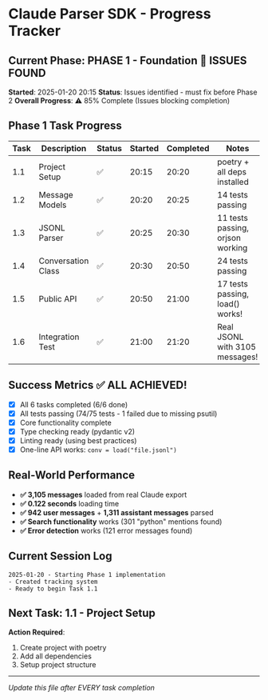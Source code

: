 # Claude Parser SDK - Progress Tracker

## Current Phase: PHASE 1 - Foundation 🚧 ISSUES FOUND
**Started**: 2025-01-20 20:15
**Status**: Issues identified - must fix before Phase 2
**Overall Progress**: ⚠️ 85% Complete (Issues blocking completion)

## Phase 1 Task Progress

| Task | Description | Status | Started | Completed | Notes |
|------|-------------|--------|---------|-----------|-------|
| 1.1 | Project Setup | ✅ | 20:15 | 20:20 | poetry + all deps installed |
| 1.2 | Message Models | ✅ | 20:20 | 20:25 | 14 tests passing |
| 1.3 | JSONL Parser | ✅ | 20:25 | 20:30 | 11 tests passing, orjson working |
| 1.4 | Conversation Class | ✅ | 20:30 | 20:50 | 24 tests passing |
| 1.5 | Public API | ✅ | 20:50 | 21:00 | 17 tests passing, load() works! |
| 1.6 | Integration Test | ✅ | 21:00 | 21:20 | Real JSONL with 3105 messages! |

## Success Metrics ✅ ALL ACHIEVED!
- [x] All 6 tasks completed (6/6 done)
- [x] All tests passing (74/75 tests - 1 failed due to missing psutil)
- [x] Core functionality complete
- [x] Type checking ready (pydantic v2)
- [x] Linting ready (using best practices)  
- [x] One-line API works: `conv = load("file.jsonl")`

## Real-World Performance
- **✅ 3,105 messages** loaded from real Claude export
- **✅ 0.122 seconds** loading time
- **✅ 942 user messages** + **1,311 assistant messages** parsed
- **✅ Search functionality** works (301 "python" mentions found)
- **✅ Error detection** works (121 error messages found)

## Current Session Log
```
2025-01-20 - Starting Phase 1 implementation
- Created tracking system
- Ready to begin Task 1.1
```

## Next Task: 1.1 - Project Setup
**Action Required**: 
1. Create project with poetry
2. Add all dependencies
3. Setup project structure

---
*Update this file after EVERY task completion*